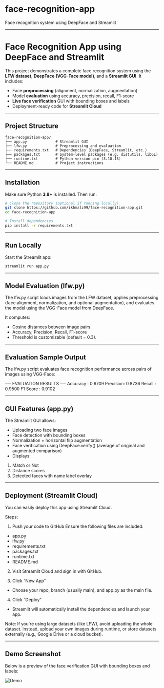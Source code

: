 # face-recognition-app
Face recognition system using DeepFace and Streamlit

--- 

# Face Recognition App using DeepFace and Streamlit

This project demonstrates a complete face recognition system using the **LFW dataset**, **DeepFace (VGG-Face model)**, and a **Streamlit GUI**. It includes:

- Face **preprocessing** (alignment, normalization, augmentation)
- Model **evaluation** using accuracy, precision, recall, F1-score
- **Live face verification** GUI with bounding boxes and labels
- Deployment-ready code for **Streamlit Cloud**

---

## Project Structure

```
face-recognition-app/
├── app.py             # Streamlit GUI
├── lfw.py             # Preprocessing and evaluation
├── requirements.txt   # Dependencies (DeepFace, Streamlit, etc.)
├── packages.txt       # System-level packages (e.g. distutils, libGL)
├── runtime.txt        # Python version pin (3.10.13)
└── README.md          # Project instructions
```

---

## Installation

Make sure Python **3.8+** is installed. Then run:

```bash
# Clone the repository (optional if running locally)
git clone https://github.com/ikhmalz99/face-recognition-app.git
cd face-recognition-app

# Install dependencies
pip install -r requirements.txt
```

---

## Run Locally

Start the Streamlit app:

```bash
streamlit run app.py
```

---

## Model Evaluation (lfw.py)
The lfw.py script loads images from the LFW dataset, applies preprocessing (face alignment, normalization, and optional augmentation), and evaluates the model using the VGG-Face model from DeepFace.

It computes:

- Cosine distances between image pairs
- Accuracy, Precision, Recall, F1-score
- Threshold is customizable (default = 0.3).

---

## Evaluation Sample Output
The lfw.py script evaluates face recognition performance across pairs of images using VGG-Face:

--- EVALUATION RESULTS ---
Accuracy : 0.9709
Precision: 0.8736
Recall   : 0.9500
F1 Score : 0.9102

---

## GUI Features (app.py)
The Streamlit GUI allows:

- Uploading two face images
- Face detection with bounding boxes
- Normalization + horizontal flip augmentation
- Face verification using DeepFace.verify() (average of original and augmented comparison)
- Displays:
1. Match or Not
2. Distance scores
3. Detected faces with name label overlay

---

## Deployment (Streamlit Cloud)
You can easily deploy this app using Streamlit Cloud.

Steps:
1. Push your code to GitHub
Ensure the following files are included:

- app.py
- lfw.py
- requirements.txt
- packages.txt
- runtime.txt
- README.md

2. Visit Streamlit Cloud and sign in with GitHub.

3. Click “New App”
- Choose your repo, branch (usually main), and app.py as the main file.

4. Click “Deploy”
- Streamlit will automatically install the dependencies and launch your app.

Note: If you're using large datasets (like LFW), avoid uploading the whole dataset. Instead, upload your own images during runtime, or store datasets externally (e.g., Google Drive or a cloud bucket).

---

## Demo Screenshot

Below is a preview of the face verification GUI with bounding boxes and labels:

![Demo](https://github.com/ikhmalz99/face-recognition-app/raw/main/demo_screenshot.png)

